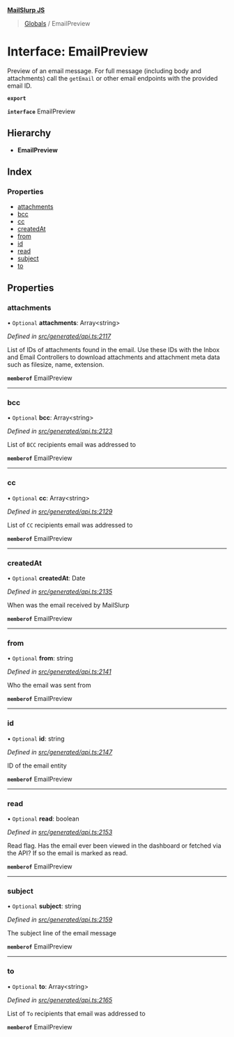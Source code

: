 **[MailSlurp JS](../README.md)**

> [Globals](../README.md) / EmailPreview

# Interface: EmailPreview

Preview of an email message. For full message (including body and attachments) call the `getEmail` or other email endpoints with the provided email ID.

**`export`** 

**`interface`** EmailPreview

## Hierarchy

* **EmailPreview**

## Index

### Properties

* [attachments](emailpreview.md#attachments)
* [bcc](emailpreview.md#bcc)
* [cc](emailpreview.md#cc)
* [createdAt](emailpreview.md#createdat)
* [from](emailpreview.md#from)
* [id](emailpreview.md#id)
* [read](emailpreview.md#read)
* [subject](emailpreview.md#subject)
* [to](emailpreview.md#to)

## Properties

### attachments

• `Optional` **attachments**: Array\<string>

*Defined in [src/generated/api.ts:2117](https://github.com/mailslurp/mailslurp-client/blob/98c6efc/src/generated/api.ts#L2117)*

List of IDs of attachments found in the email. Use these IDs with the Inbox and Email Controllers to download attachments and attachment meta data such as filesize, name, extension.

**`memberof`** EmailPreview

___

### bcc

• `Optional` **bcc**: Array\<string>

*Defined in [src/generated/api.ts:2123](https://github.com/mailslurp/mailslurp-client/blob/98c6efc/src/generated/api.ts#L2123)*

List of `BCC` recipients email was addressed to

**`memberof`** EmailPreview

___

### cc

• `Optional` **cc**: Array\<string>

*Defined in [src/generated/api.ts:2129](https://github.com/mailslurp/mailslurp-client/blob/98c6efc/src/generated/api.ts#L2129)*

List of `CC` recipients email was addressed to

**`memberof`** EmailPreview

___

### createdAt

• `Optional` **createdAt**: Date

*Defined in [src/generated/api.ts:2135](https://github.com/mailslurp/mailslurp-client/blob/98c6efc/src/generated/api.ts#L2135)*

When was the email received by MailSlurp

**`memberof`** EmailPreview

___

### from

• `Optional` **from**: string

*Defined in [src/generated/api.ts:2141](https://github.com/mailslurp/mailslurp-client/blob/98c6efc/src/generated/api.ts#L2141)*

Who the email was sent from

**`memberof`** EmailPreview

___

### id

• `Optional` **id**: string

*Defined in [src/generated/api.ts:2147](https://github.com/mailslurp/mailslurp-client/blob/98c6efc/src/generated/api.ts#L2147)*

ID of the email entity

**`memberof`** EmailPreview

___

### read

• `Optional` **read**: boolean

*Defined in [src/generated/api.ts:2153](https://github.com/mailslurp/mailslurp-client/blob/98c6efc/src/generated/api.ts#L2153)*

Read flag. Has the email ever been viewed in the dashboard or fetched via the API? If so the email is marked as read.

**`memberof`** EmailPreview

___

### subject

• `Optional` **subject**: string

*Defined in [src/generated/api.ts:2159](https://github.com/mailslurp/mailslurp-client/blob/98c6efc/src/generated/api.ts#L2159)*

The subject line of the email message

**`memberof`** EmailPreview

___

### to

• `Optional` **to**: Array\<string>

*Defined in [src/generated/api.ts:2165](https://github.com/mailslurp/mailslurp-client/blob/98c6efc/src/generated/api.ts#L2165)*

List of `To` recipients that email was addressed to

**`memberof`** EmailPreview

